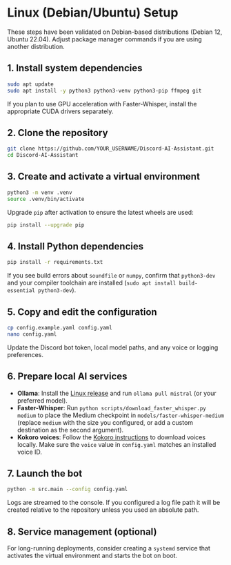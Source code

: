 # Linux (Debian/Ubuntu) Setup

These steps have been validated on Debian-based distributions (Debian 12, Ubuntu 22.04). Adjust package manager commands if you are using another distribution.

## 1. Install system dependencies

```bash
sudo apt update
sudo apt install -y python3 python3-venv python3-pip ffmpeg git
```

If you plan to use GPU acceleration with Faster-Whisper, install the appropriate CUDA drivers separately.

## 2. Clone the repository

```bash
git clone https://github.com/YOUR_USERNAME/Discord-AI-Assistant.git
cd Discord-AI-Assistant
```

## 3. Create and activate a virtual environment

```bash
python3 -m venv .venv
source .venv/bin/activate
```

Upgrade `pip` after activation to ensure the latest wheels are used:

```bash
pip install --upgrade pip
```

## 4. Install Python dependencies

```bash
pip install -r requirements.txt
```

If you see build errors about `soundfile` or `numpy`, confirm that `python3-dev` and your compiler toolchain are installed (`sudo apt install build-essential python3-dev`).

## 5. Copy and edit the configuration

```bash
cp config.example.yaml config.yaml
nano config.yaml
```

Update the Discord bot token, local model paths, and any voice or logging preferences.

## 6. Prepare local AI services

- **Ollama**: Install the [Linux release](https://ollama.ai/download) and run `ollama pull mistral` (or your preferred model).
- **Faster-Whisper**: Run `python scripts/download_faster_whisper.py medium` to place the Medium checkpoint in `models/faster-whisper-medium` (replace `medium` with the size you configured, or add a custom destination as the second argument).
- **Kokoro voices**: Follow the [Kokoro instructions](https://github.com/hexgrad/kokoro) to download voices locally. Make sure the `voice` value in `config.yaml` matches an installed voice ID.

## 7. Launch the bot

```bash
python -m src.main --config config.yaml
```

Logs are streamed to the console. If you configured a log file path it will be created relative to the repository unless you used an absolute path.

## 8. Service management (optional)

For long-running deployments, consider creating a `systemd` service that activates the virtual environment and starts the bot on boot.
